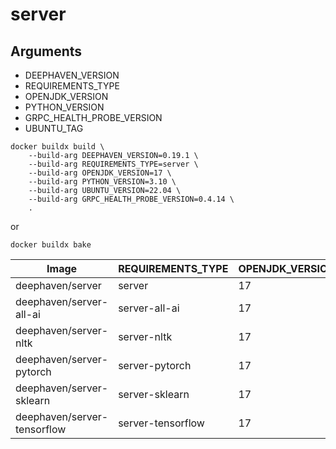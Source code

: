 # server

## Arguments

* DEEPHAVEN_VERSION
* REQUIREMENTS_TYPE
* OPENJDK_VERSION
* PYTHON_VERSION
* GRPC_HEALTH_PROBE_VERSION
* UBUNTU_TAG

```
docker buildx build \
    --build-arg DEEPHAVEN_VERSION=0.19.1 \
    --build-arg REQUIREMENTS_TYPE=server \
    --build-arg OPENJDK_VERSION=17 \
    --build-arg PYTHON_VERSION=3.10 \
    --build-arg UBUNTU_VERSION=22.04 \
    --build-arg GRPC_HEALTH_PROBE_VERSION=0.4.14 \
    .
```

or

```
docker buildx bake
```


| Image                       | REQUIREMENTS_TYPE | OPENJDK_VERSION | PYTHON_VERSION | UBUNTU_VERSION |
| --------------------------- | ----------------- | --------------- | -------------- | -------------- |
| deephaven/server            | server            | 17              | 3.10           | 22.04          |
| deephaven/server-all-ai     | server-all-ai     | 17              | 3.10           | 22.04          |
| deephaven/server-nltk       | server-nltk       | 17              | 3.10           | 22.04          |
| deephaven/server-pytorch    | server-pytorch    | 17              | 3.10           | 22.04          |
| deephaven/server-sklearn    | server-sklearn    | 17              | 3.10           | 22.04          |
| deephaven/server-tensorflow | server-tensorflow | 17              | 3.10           | 22.04          |
